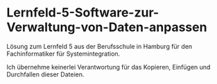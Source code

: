 # Lernfeld-5-Software-zur-Verwaltung-von-Daten-anpassen
Lösung zum Lernfeld 5 aus der Berufsschule in Hamburg für den Fachinformatiker für Systemintegration.

Ich übernehme keinerlei Verantwortung für das Kopieren, Einfügen und Durchfallen dieser Dateien.
